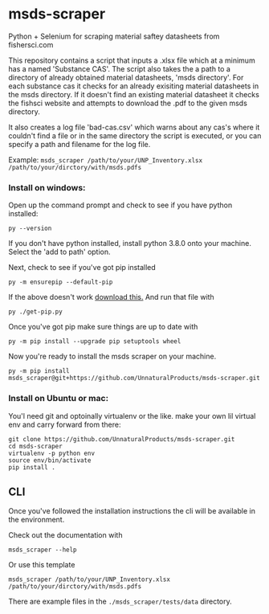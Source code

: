 # msds-scraper
Python + Selenium for scraping material saftey datasheets from fishersci.com

This repository contains a script that inputs a .xlsx file which at a minimum has a named 'Substance CAS'. The script also takes the 
a path to a directory of already obtained material datasheets, 'msds directory'. For each substance cas it checks for an already exisiting
material datasheets in the msds directory. If it doesn't find an existing material datasheet it checks the fishsci website and attempts
to download the .pdf to the given msds directory.

It also creates a log file 'bad-cas.csv' which warns about any cas's where it couldn't find a file or  in the same directory the 
script is executed, or you can specify a path and filename for the log file.

Example:
```msds_scraper /path/to/your/UNP_Inventory.xlsx /path/to/your/dirctory/with/msds.pdfs```

### Install on windows:

Open up the command prompt and check to see if you have python installed:

```
py --version
```
If you don't have python installed, install python 3.8.0 onto your machine. Select the 'add to path' option.

Next, check to see if you've got pip installed
```
py -m ensurepip --default-pip
```
If the above doesn't work [download this.](https://bootstrap.pypa.io/get-pip.py) And run that file
with 
```
py ./get-pip.py
```
Once you've got pip make sure things are up to date with
```
py -m pip install --upgrade pip setuptools wheel
```
Now you're ready to install the msds scraper on your machine.
```
py -m pip install msds_scraper@git+https://github.com/UnnaturalProducts/msds-scraper.git
```

### Install on Ubuntu or mac:  
You'l need git and optoinally virtualenv or the like.
make your own lil virtual env and carry forward from there:

```
git clone https://github.com/UnnaturalProducts/msds-scraper.git
cd msds-scraper
virtualenv -p python env
source env/bin/activate
pip install .
```

## CLI

Once you've followed the installation instructions the cli will be available in the environment.

Check out the documentation with
```
msds_scraper --help
```
Or use this template
```
msds_scraper /path/to/your/UNP_Inventory.xlsx /path/to/your/dirctory/with/msds.pdfs
```

There are example files in the `./msds_scraper/tests/data` directory.

